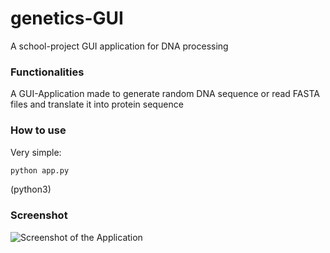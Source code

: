 # genetics-GUI
A school-project GUI application for DNA processing

### Functionalities
A GUI-Application made to generate random DNA sequence or read FASTA files and translate it into protein sequence

### How to use
Very simple:
```bash
python app.py
```
(python3)

### Screenshot
![Screenshot of the Application](https://i.imgur.com/n7Ohe4A.png)

